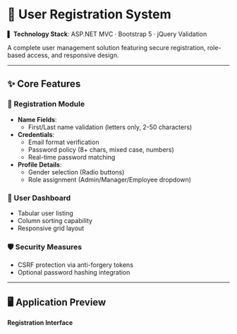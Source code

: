 # 🚀 User Registration System  

▌ **Technology Stack**: ASP.NET MVC · Bootstrap 5 · jQuery Validation  

A complete user management solution featuring secure registration, role-based access, and responsive design.  

---

## ✨ Core Features  

### 📝 Registration Module  
- **Name Fields**:  
  - First/Last name validation (letters only, 2-50 characters)  
- **Credentials**:  
  - Email format verification  
  - Password policy (8+ chars, mixed case, numbers)  
  - Real-time password matching  
- **Profile Details**:  
  - Gender selection (Radio buttons)  
  - Role assignment (Admin/Manager/Employee dropdown)  

### 👥 User Dashboard  
- Tabular user listing  
- Column sorting capability  
- Responsive grid layout  

### 🛡️ Security Measures  
- CSRF protection via anti-forgery tokens  
- Optional password hashing integration  

---

## 🖥️ Application Preview  

**Registration Interface**  
